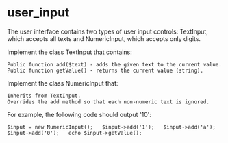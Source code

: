 # user_input

The user interface contains two types of user input controls: TextInput, which accepts all texts and NumericInput, which accepts only digits.

Implement the class TextInput that contains:

    Public function add($text) - adds the given text to the current value.
    Public function getValue() - returns the current value (string).

Implement the class NumericInput that:

    Inherits from TextInput.
    Overrides the add method so that each non-numeric text is ignored.

For example, the following code should output '10':

`
$input = new NumericInput();  
$input->add('1');  
$input->add('a');  
$input->add('0');  
echo $input->getValue();  
`
